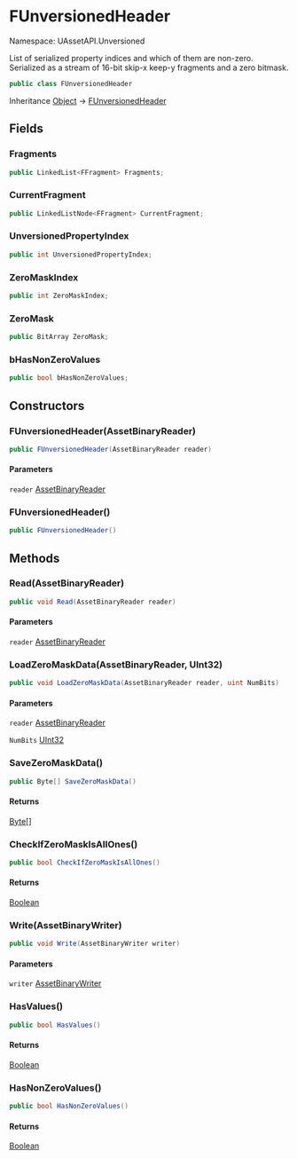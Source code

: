 # FUnversionedHeader

Namespace: UAssetAPI.Unversioned

List of serialized property indices and which of them are non-zero.
 Serialized as a stream of 16-bit skip-x keep-y fragments and a zero bitmask.

```csharp
public class FUnversionedHeader
```

Inheritance [Object](https://docs.microsoft.com/en-us/dotnet/api/system.object) → [FUnversionedHeader](./uassetapi.unversioned.funversionedheader.md)

## Fields

### **Fragments**

```csharp
public LinkedList<FFragment> Fragments;
```

### **CurrentFragment**

```csharp
public LinkedListNode<FFragment> CurrentFragment;
```

### **UnversionedPropertyIndex**

```csharp
public int UnversionedPropertyIndex;
```

### **ZeroMaskIndex**

```csharp
public int ZeroMaskIndex;
```

### **ZeroMask**

```csharp
public BitArray ZeroMask;
```

### **bHasNonZeroValues**

```csharp
public bool bHasNonZeroValues;
```

## Constructors

### **FUnversionedHeader(AssetBinaryReader)**

```csharp
public FUnversionedHeader(AssetBinaryReader reader)
```

#### Parameters

`reader` [AssetBinaryReader](./uassetapi.assetbinaryreader.md)<br>

### **FUnversionedHeader()**

```csharp
public FUnversionedHeader()
```

## Methods

### **Read(AssetBinaryReader)**

```csharp
public void Read(AssetBinaryReader reader)
```

#### Parameters

`reader` [AssetBinaryReader](./uassetapi.assetbinaryreader.md)<br>

### **LoadZeroMaskData(AssetBinaryReader, UInt32)**

```csharp
public void LoadZeroMaskData(AssetBinaryReader reader, uint NumBits)
```

#### Parameters

`reader` [AssetBinaryReader](./uassetapi.assetbinaryreader.md)<br>

`NumBits` [UInt32](https://docs.microsoft.com/en-us/dotnet/api/system.uint32)<br>

### **SaveZeroMaskData()**

```csharp
public Byte[] SaveZeroMaskData()
```

#### Returns

[Byte[]](https://docs.microsoft.com/en-us/dotnet/api/system.byte)<br>

### **CheckIfZeroMaskIsAllOnes()**

```csharp
public bool CheckIfZeroMaskIsAllOnes()
```

#### Returns

[Boolean](https://docs.microsoft.com/en-us/dotnet/api/system.boolean)<br>

### **Write(AssetBinaryWriter)**

```csharp
public void Write(AssetBinaryWriter writer)
```

#### Parameters

`writer` [AssetBinaryWriter](./uassetapi.assetbinarywriter.md)<br>

### **HasValues()**

```csharp
public bool HasValues()
```

#### Returns

[Boolean](https://docs.microsoft.com/en-us/dotnet/api/system.boolean)<br>

### **HasNonZeroValues()**

```csharp
public bool HasNonZeroValues()
```

#### Returns

[Boolean](https://docs.microsoft.com/en-us/dotnet/api/system.boolean)<br>
